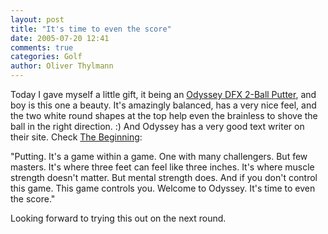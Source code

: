 ```yaml
---
layout: post
title: "It's time to even the score"
date: 2005-07-20 12:41
comments: true
categories: Golf
author: Oliver Thylmann
---
```




Today I gave myself a little gift, it being an [Odyssey DFX 2-Ball Putter](http://www.odysseygolf.com/en/product.aspx?pid=2ball.dfx&amp;scroll=-92), and boy is this one a beauty. It's amazingly balanced, has a very nice feel, and the two white round shapes at the top help even the brainless to shove the ball in the right direction. :) And Odyssey has a very good text writer on their site. Check [The Beginning](http://www.odysseygolf.com/en/beginning.aspx):


&quot;Putting. It's a game within a game. One with many challengers. But few masters. It's where three feet can feel like three inches. It's where muscle strength doesn't matter. But mental strength does. And if you don't control this game. This game controls you. Welcome to Odyssey. It's time to even the score.&quot;


Looking forward to trying this out on the next round.

